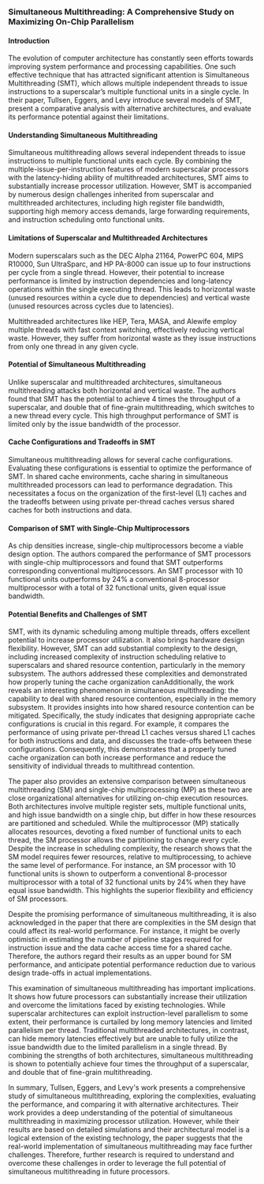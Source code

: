 ### Simultaneous Multithreading: A Comprehensive Study on Maximizing On-Chip Parallelism

#### Introduction

The evolution of computer architecture has constantly seen efforts towards improving system performance and processing capabilities. One such effective technique that has attracted significant attention is Simultaneous Multithreading (SMT), which allows multiple independent threads to issue instructions to a superscalar’s multiple functional units in a single cycle. In their paper, Tullsen, Eggers, and Levy introduce several models of SMT, present a comparative analysis with alternative architectures, and evaluate its performance potential against their limitations.

#### Understanding Simultaneous Multithreading

Simultaneous multithreading allows several independent threads to issue instructions to multiple functional units each cycle. By combining the multiple-issue-per-instruction features of modern superscalar processors with the latency-hiding ability of multithreaded architectures, SMT aims to substantially increase processor utilization. However, SMT is accompanied by numerous design challenges inherited from superscalar and multithreaded architectures, including high register file bandwidth, supporting high memory access demands, large forwarding requirements, and instruction scheduling onto functional units. 

#### Limitations of Superscalar and Multithreaded Architectures

Modern superscalars such as the DEC Alpha 21164, PowerPC 604, MIPS R10000, Sun UltraSparc, and HP PA-8000 can issue up to four instructions per cycle from a single thread. However, their potential to increase performance is limited by instruction dependencies and long-latency operations within the single executing thread. This leads to horizontal waste (unused resources within a cycle due to dependencies) and vertical waste (unused resources across cycles due to latencies).

Multithreaded architectures like HEP, Tera, MASA, and Alewife employ multiple threads with fast context switching, effectively reducing vertical waste. However, they suffer from horizontal waste as they issue instructions from only one thread in any given cycle.

#### Potential of Simultaneous Multithreading

Unlike superscalar and multithreaded architectures, simultaneous multithreading attacks both horizontal and vertical waste. The authors found that SMT has the potential to achieve 4 times the throughput of a superscalar, and double that of fine-grain multithreading, which switches to a new thread every cycle. This high throughput performance of SMT is limited only by the issue bandwidth of the processor.

#### Cache Configurations and Tradeoffs in SMT

Simultaneous multithreading allows for several cache configurations. Evaluating these configurations is essential to optimize the performance of SMT. In shared cache environments, cache sharing in simultaneous multithreaded processors can lead to performance degradation. This necessitates a focus on the organization of the first-level (L1) caches and the tradeoffs between using private per-thread caches versus shared caches for both instructions and data.

#### Comparison of SMT with Single-Chip Multiprocessors

As chip densities increase, single-chip multiprocessors become a viable design option. The authors compared the performance of SMT processors with single-chip multiprocessors and found that SMT outperforms corresponding conventional multiprocessors. An SMT processor with 10 functional units outperforms by 24% a conventional 8-processor multiprocessor with a total of 32 functional units, given equal issue bandwidth.

#### Potential Benefits and Challenges of SMT

SMT, with its dynamic scheduling among multiple threads, offers excellent potential to increase processor utilization. It also brings hardware design flexibility. However, SMT can add substantial complexity to the design, including increased complexity of instruction scheduling relative to superscalars and shared resource contention, particularly in the memory subsystem. The authors addressed these complexities and demonstrated how properly tuning the cache organization canAdditionally, the work reveals an interesting phenomenon in simultaneous multithreading: the capability to deal with shared resource contention, especially in the memory subsystem. It provides insights into how shared resource contention can be mitigated. Specifically, the study indicates that designing appropriate cache configurations is crucial in this regard. For example, it compares the performance of using private per-thread L1 caches versus shared L1 caches for both instructions and data, and discusses the trade-offs between these configurations. Consequently, this demonstrates that a properly tuned cache organization can both increase performance and reduce the sensitivity of individual threads to multithread contention.

The paper also provides an extensive comparison between simultaneous multithreading (SM) and single-chip multiprocessing (MP) as these two are close organizational alternatives for utilizing on-chip execution resources. Both architectures involve multiple register sets, multiple functional units, and high issue bandwidth on a single chip, but differ in how these resources are partitioned and scheduled. While the multiprocessor (MP) statically allocates resources, devoting a fixed number of functional units to each thread, the SM processor allows the partitioning to change every cycle. Despite the increase in scheduling complexity, the research shows that the SM model requires fewer resources, relative to multiprocessing, to achieve the same level of performance. For instance, an SM processor with 10 functional units is shown to outperform a conventional 8-processor multiprocessor with a total of 32 functional units by 24% when they have equal issue bandwidth. This highlights the superior flexibility and efficiency of SM processors.

Despite the promising performance of simultaneous multithreading, it is also acknowledged in the paper that there are complexities in the SM design that could affect its real-world performance. For instance, it might be overly optimistic in estimating the number of pipeline stages required for instruction issue and the data cache access time for a shared cache. Therefore, the authors regard their results as an upper bound for SM performance, and anticipate potential performance reduction due to various design trade-offs in actual implementations.

This examination of simultaneous multithreading has important implications. It shows how future processors can substantially increase their utilization and overcome the limitations faced by existing technologies. While superscalar architectures can exploit instruction-level parallelism to some extent, their performance is curtailed by long memory latencies and limited parallelism per thread. Traditional multithreaded architectures, in contrast, can hide memory latencies effectively but are unable to fully utilize the issue bandwidth due to the limited parallelism in a single thread. By combining the strengths of both architectures, simultaneous multithreading is shown to potentially achieve four times the throughput of a superscalar, and double that of fine-grain multithreading.

In summary, Tullsen, Eggers, and Levy's work presents a comprehensive study of simultaneous multithreading, exploring the complexities, evaluating the performance, and comparing it with alternative architectures. Their work provides a deep understanding of the potential of simultaneous multithreading in maximizing processor utilization. However, while their results are based on detailed simulations and their architectural model is a logical extension of the existing technology, the paper suggests that the real-world implementation of simultaneous multithreading may face further challenges. Therefore, further research is required to understand and overcome these challenges in order to leverage the full potential of simultaneous multithreading in future processors.